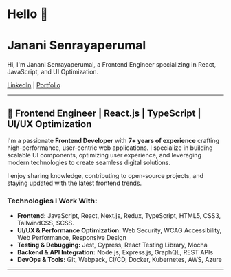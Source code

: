 # Hello 👋

# Janani Senrayaperumal 

Hi, I'm Janani Senrayaperumal, a Frontend Engineer specializing in React, JavaScript, and UI Optimization.

[LinkedIn](https://www.linkedin.com/in/jiya-janani/) | [Portfolio](https://jananisenrayaperumal.github.io/jansite/) 

---

## 🚀 Frontend Engineer | React.js | TypeScript | UI/UX Optimization

I'm a passionate **Frontend Developer** with **7+ years of experience** crafting high-performance, user-centric web applications. I specialize in building scalable UI components, optimizing user experience, and leveraging modern technologies to create seamless digital solutions.

I enjoy sharing knowledge, contributing to open-source projects, and staying updated with the latest frontend trends.

### Technologies I Work With:
- **Frontend:** JavaScript, React, Next.js, Redux, TypeScript, HTML5, CSS3, TailwindCSS, SCSS.
- **UI/UX & Performance Optimization:**  Web Security, WCAG Accessibility, Web Performance, Responsive Design
- **Testing & Debugging:** Jest, Cypress, React Testing Library, Mocha
- **Backend & API Integration:** Node.js, Express.js, GraphQL, REST APIs
- **DevOps & Tools:** Git, Webpack, CI/CD, Docker, Kubernetes, AWS, Azure

---
